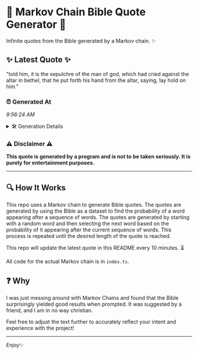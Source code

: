 # 📖 Markov Chain Bible Quote Generator 📖

Infinite quotes from the Bible generated by a Markov chain. ✨

## ✨ Latest Quote ✨
"told him, it is the sepulchre of the man of god, which had cried against the altar in bethel, that he put forth his hand from the altar, saying, lay hold on him."

### ⏰ Generated At
*9:56:24 AM*

<details>
    <summary>🛠️ Generation Details</summary>
    <p>
        <strong>🌱 Seed:</strong> told<br>
        <strong>🔄 Iterations:</strong> 32<br>
        <strong>📜 Context History:</strong><br>[ told ]: him,<br>[ told, him, ]: it<br>[ told, him,, it ]: is<br>[ told, him,, it, is ]: the<br>[ told, him,, it, is, the ]: sepulchre<br>[ told, him,, it, is, the, sepulchre ]: of<br>[ him,, it, is, the, sepulchre, of ]: the<br>[ it, is, the, sepulchre, of, the ]: man<br>[ is, the, sepulchre, of, the, man ]: of<br>[ the, sepulchre, of, the, man, of ]: god,<br>[ sepulchre, of, the, man, of, god, ]: which<br>[ of, the, man, of, god,, which ]: had<br>[ the, man, of, god,, which, had ]: cried<br>[ man, of, god,, which, had, cried ]: against<br>[ of, god,, which, had, cried, against ]: the<br>[ god,, which, had, cried, against, the ]: altar<br>[ which, had, cried, against, the, altar ]: in<br>[ had, cried, against, the, altar, in ]: bethel,<br>[ cried, against, the, altar, in, bethel, ]: that<br>[ against, the, altar, in, bethel,, that ]: he<br>[ the, altar, in, bethel,, that, he ]: put<br>[ altar, in, bethel,, that, he, put ]: forth<br>[ in, bethel,, that, he, put, forth ]: his<br>[ bethel,, that, he, put, forth, his ]: hand<br>[ that, he, put, forth, his, hand ]: from<br>[ he, put, forth, his, hand, from ]: the<br>[ put, forth, his, hand, from, the ]: altar,<br>[ forth, his, hand, from, the, altar, ]: saying,<br>[ his, hand, from, the, altar,, saying, ]: lay<br>[ hand, from, the, altar,, saying,, lay ]: hold<br>[ from, the, altar,, saying,, lay, hold ]: on<br>[ the, altar,, saying,, lay, hold, on ]: him.<br>
    </p>
</details>

### ⚠️ Disclaimer ⚠️
**This quote is generated by a program and is not to be taken seriously. It is purely for entertainment purposes.**

---

## 🔍 How It Works

This repo uses a Markov chain to generate Bible quotes. The quotes are generated by using the Bible as a dataset to find the probability of a word appearing after a sequence of words. The quotes are generated by starting with a random word and then selecting the next word based on the probability of it appearing after the current sequence of words. This process is repeated until the desired length of the quote is reached.

This repo will update the latest quote in this README every 10 minutes. ⏳

All code for the actual Markov chain is in `index.ts`.

## ❓ Why

I was just messing around with Markov Chains and found that the Bible surprisingly yielded good results when prompted. 
It was suggested by a friend, and I am in no way christian.

Feel free to adjust the text further to accurately reflect your intent and experience with the project!

---

*Enjoy*✨
